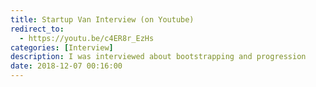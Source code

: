 ```yaml
---
title: Startup Van Interview (on Youtube)
redirect_to:
  - https://youtu.be/c4ER8r_EzHs
categories: [Interview]
description: I was interviewed about bootstrapping and progression
date: 2018-12-07 00:16:00
---
```

